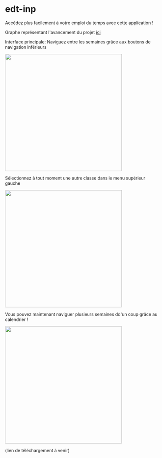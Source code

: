 # edt-inp
Accédez plus facilement à votre emploi du temps avec cette application !

Graphe représentant l'avancement du projet [ici](https://github.com/seventeen-apps/edt-inp/network)

Interface principale:
Naviguez entre les semaines grâce aux boutons de navigation inférieurs
<html>
  <img src="https://github.com/seventeen-apps/edt-inp/assets/143645247/59b98f2a-8180-4bf0-8358-bde1d3e50c3e" url-to-image" width="380">
</html>

Sélectionnez à tout moment une autre classe dans le menu supérieur gauche
<html>
  <img src="https://github.com/seventeen-apps/edt-inp/assets/143645247/b7ff97b9-8340-4dad-9fe9-5ce70f2947ee" url-to-image" width="380">
</html>

Vous pouvez maintenant naviguer plusieurs semaines dd'un coup grâce au calendrier !
<html>
  <img src="https://github.com/seventeen-apps/edt-inp/assets/143645247/41fcfbce-c7e2-401a-97cb-35df4142f00d" url-to-image" width="380">
</html>

(lien de téléchargement à venir)

